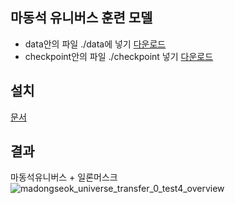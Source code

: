 ## 마동석 유니버스 훈련 모델

- data안의 파일 ./data에 넣기 [다운로드](https://drive.google.com/drive/folders/1Zb2nYPsaxiohiie21JSnJ1i_sZIWYGcK?usp=sharing)
- checkpoint안의 파일 ./checkpoint 넣기 [다운로드](https://drive.google.com/drive/folders/1Zb2nYPsaxiohiie21JSnJ1i_sZIWYGcK?usp=sharing)

## 설치
[문서](https://docs.google.com/document/d/1n1KEwbeBekRbBLZCklwMa0bvlgvy7pfxDPHaJymYaN4/edit?usp=sharing)

## 결과
마동석유니버스 + 일론머스크
![madongseok_universe_transfer_0_test4_overview](https://github.com/AIKONG2024/dual_style_GAN/assets/154941894/ad5a1655-f54d-4bcf-b3b5-a15639c65941)
